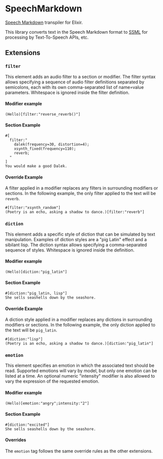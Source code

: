 # SpeechMarkdown

[Speech Markdown](https://www.speechmarkdown.org/) transpiler for Elixir.

This library converts text in the Speech Markdown format to
[SSML](https://www.w3.org/TR/speech-synthesis11/) for processing by
Text-To-Speech APIs, etc.


## Extensions

### `filter`
This element adds an audio filter to a section or modifier. The filter syntax
allows specifying a sequence of audio filter definitions separated by
semicolons, each with its own comma-separated list of name=value parameters.
Whitespace is ignored inside the filter definition.

#### Modifier example
```
(Hello)[filter:"reverse_reverb()"]
```

#### Section Example
```
#[
  filter:"
    dalek(frequency=30, distortion=4);
    xsynth_fixed(frequency=110);
    reverb;
  "
]
You would make a good Dalek.
```

#### Override Example
A filter applied in a modifier replaces any filters in surrounding modifiers
or sections. In the following example, the only filter applied to the text
will be `reverb`.

```
#[filter:"xsynth_random"]
(Poetry is an echo, asking a shadow to dance.)[filter:"reverb"]
```

### `diction`
This element adds a specific style of diction that can be simulated by
text manipulation. Examples of diction styles are a "pig Latin" effect and
a sibilant lisp. The diction syntax allows specifying a comma-separated
sequence of styles.
Whitespace is ignored inside the definition.

#### Modifier example
```
(Hello)[diction:"pig_latin"]
```

#### Section Example
```
#[diction:"pig_latin, lisp"]
She sells seashells down by the seashore.
```

#### Override Example
A diction style applied in a modifier replaces any dictions in surrounding modifiers
or sections. In the following example, the only diction applied to the text
will be `pig_latin`.

```
#[diction:"lisp"]
(Poetry is an echo, asking a shadow to dance.)[diction:"pig_latin"]
```

### `emotion`
This element specifies an emotion in which the associated text should be read.
Supported emotions will vary by model, but only one emotion can be listed at a time.
An optional numeric "intensity" modifier is also allowed to vary the expression of the requested emotion.

#### Modifier example
```
(Hello)[emotion:"angry";intensity:"2"]
```

#### Section Example
```
#[diction:"excited"]
She sells seashells down by the seashore.
```

#### Overrides
The `emotion` tag follows the same override rules as the other extensions.
